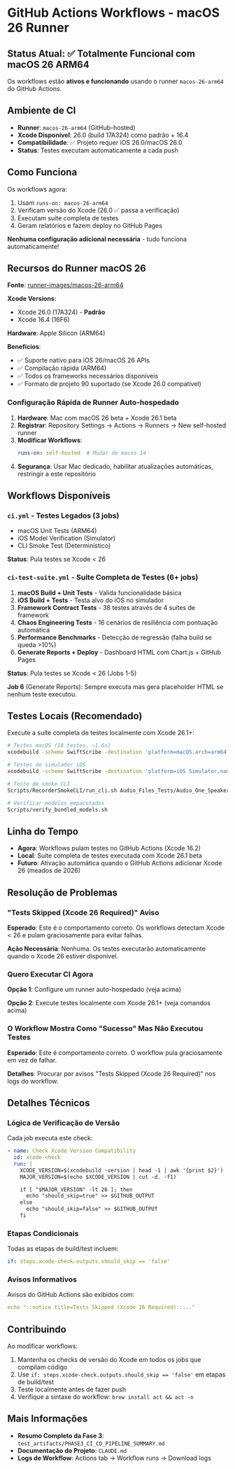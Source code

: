 # GitHub Actions Workflows - macOS 26 Runner

## Status Atual: ✅ Totalmente Funcional com macOS 26 ARM64

Os workflows estão **ativos e funcionando** usando o runner `macos-26-arm64` do GitHub Actions.

## Ambiente de CI

- **Runner**: `macos-26-arm64` (GitHub-hosted)
- **Xcode Disponível**: 26.0 (build 17A324) como padrão + 16.4
- **Compatibilidade**: ✅ Projeto requer iOS 26.0/macOS 26.0
- **Status**: Testes executam automaticamente a cada push

## Como Funciona

Os workflows agora:
1. Usam `runs-on: macos-26-arm64`
2. Verificam versão do Xcode (26.0 ✅ passa a verificação)
3. Executam suíte completa de testes
4. Geram relatórios e fazem deploy no GitHub Pages

**Nenhuma configuração adicional necessária** - tudo funciona automaticamente!

## Recursos do Runner macOS 26

**Fonte**: [runner-images/macos-26-arm64](https://github.com/actions/runner-images/blob/main/images/macos/macos-26-arm64-Readme.md)

**Xcode Versions**:
- Xcode 26.0 (17A324) - **Padrão**
- Xcode 16.4 (16F6)

**Hardware**: Apple Silicon (ARM64)

**Benefícios**:
- ✅ Suporte nativo para iOS 26/macOS 26 APIs
- ✅ Compilação rápida (ARM64)
- ✅ Todos os frameworks necessários disponíveis
- ✅ Formato de projeto 90 suportado (se Xcode 26.0 compatível)

### Configuração Rápida de Runner Auto-hospedado

1. **Hardware**: Mac com macOS 26 beta + Xcode 26.1 beta
2. **Registrar**: Repository Settings → Actions → Runners → New self-hosted runner
3. **Modificar Workflows**:
   ```yaml
   runs-on: self-hosted  # Mudar de macos-14
   ```
4. **Segurança**: Usar Mac dedicado, habilitar atualizações automáticas, restringir a este repositório

## Workflows Disponíveis

### `ci.yml` - Testes Legados (3 jobs)
- macOS Unit Tests (ARM64)
- iOS Model Verification (Simulator)
- CLI Smoke Test (Determinístico)

**Status**: Pula testes se Xcode < 26

### `ci-test-suite.yml` - Suíte Completa de Testes (6+ jobs)
1. **macOS Build + Unit Tests** - Valida funcionalidade básica
2. **iOS Build + Tests** - Testa alvo do iOS no simulador
3. **Framework Contract Tests** - 38 testes através de 4 suítes de framework
4. **Chaos Engineering Tests** - 16 cenários de resiliência com pontuação automática
5. **Performance Benchmarks** - Detecção de regressão (falha build se queda >10%)
6. **Generate Reports + Deploy** - Dashboard HTML com Chart.js + GitHub Pages

**Status**: Pula testes se Xcode < 26 (Jobs 1-5)

**Job 6** (Generate Reports): Sempre executa mas gera placeholder HTML se nenhum teste executou.

## Testes Locais (Recomendado)

Execute a suíte completa de testes localmente com Xcode 26.1+:

```bash
# Testes macOS (18 testes, ~1.6s)
xcodebuild -scheme SwiftScribe -destination 'platform=macOS,arch=arm64' test

# Testes do simulador iOS
xcodebuild -scheme SwiftScribe -destination 'platform=iOS Simulator,name=iPhone 16 Pro' test

# Teste de smoke CLI
Scripts/RecorderSmokeCLI/run_cli.sh Audio_Files_Tests/Audio_One_Speaker_Test.wav

# Verificar modelos empacotados
Scripts/verify_bundled_models.sh
```

## Linha do Tempo

- **Agora**: Workflows pulam testes no GitHub Actions (Xcode 16.2)
- **Local**: Suíte completa de testes executada com Xcode 26.1 beta
- **Futuro**: Ativação automática quando o GitHub Actions adicionar Xcode 26 (meados de 2026)

## Resolução de Problemas

### "Tests Skipped (Xcode 26 Required)" Aviso

**Esperado**: Este é o comportamento correto. Os workflows detectam Xcode < 26 e pulam graciosamente para evitar falhas.

**Ação Necessária**: Nenhuma. Os testes executarão automaticamente quando o Xcode 26 estiver disponível.

### Quero Executar CI Agora

**Opção 1**: Configure um runner auto-hospedado (veja acima)

**Opção 2**: Execute testes localmente com Xcode 26.1+ (veja comandos acima)

### O Workflow Mostra Como "Sucesso" Mas Não Executou Testes

**Esperado**: Este é comportamento correto. O workflow pula graciosamente em vez de falhar.

**Detalhes**: Procurar por avisos "Tests Skipped (Xcode 26 Required)" nos logs do workflow.

## Detalhes Técnicos

### Lógica de Verificação de Versão

Cada job executa este check:

```yaml
- name: Check Xcode Version Compatibility
  id: xcode-check
  run: |
    XCODE_VERSION=$(xcodebuild -version | head -1 | awk '{print $2}')
    MAJOR_VERSION=$(echo $XCODE_VERSION | cut -d. -f1)

    if [ "$MAJOR_VERSION" -lt 26 ]; then
      echo "should_skip=true" >> $GITHUB_OUTPUT
    else
      echo "should_skip=false" >> $GITHUB_OUTPUT
    fi
```

### Etapas Condicionais

Todas as etapas de build/test incluem:

```yaml
if: steps.xcode-check.outputs.should_skip == 'false'
```

### Avisos Informativos

Avisos do GitHub Actions são exibidos com:

```yaml
echo "::notice title=Tests Skipped (Xcode 26 Required)::..."
```

## Contribuindo

Ao modificar workflows:
1. Mantenha os checks de versão do Xcode em todos os jobs que compilam código
2. Use `if: steps.xcode-check.outputs.should_skip == 'false'` em etapas de build/test
3. Teste localmente antes de fazer push
4. Verifique a sintaxe do workflow: `brew install act && act -n`

## Mais Informações

- **Resumo Completo da Fase 3**: `test_artifacts/PHASE3_CI_CD_PIPELINE_SUMMARY.md`
- **Documentação do Projeto**: `CLAUDE.md`
- **Logs de Workflow**: Actions tab → Workflow runs → Download logs
